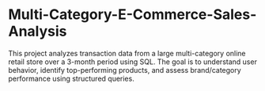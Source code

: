 # Multi-Category-E-Commerce-Sales-Analysis
This project analyzes transaction data from a large multi-category online retail store over a 3-month period using SQL. The goal is to understand user behavior, identify top-performing products, and assess brand/category performance using structured queries.
